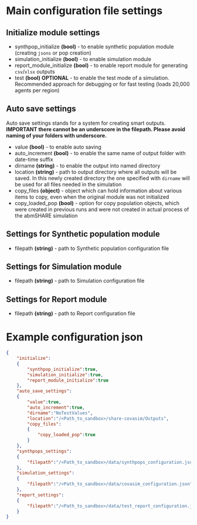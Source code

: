# Main configuration file settings

## Initialize module settings
- synthpop_initialize **(bool)** - to enable synthetic population module (creating `jsons` or pop creation)
- simulation_initialize **(bool)** - to enable simulation module
- report_module_initialize **(bool)** -  to enable report module for generating `csv`/`xlsx` outputs
- test **(bool)** **OPTIONAL** -  to enable the test mode of a simulation. Recommended approach for debugging or for fast testing (loads 20,000 agents per region) 

## Auto save settings
Auto save settings stands for a system for creating smart outputs. **IMPORTANT there cannot be an underscore in the filepath. Please avoid naming of your folders with underscore.** <br>

- value **(bool)** - to enable auto saving <br>
- auto_increment **(bool)** - to enable the same name of output folder with date-time suffix <br>
- dirname **(string)** - to enable the output into named directory<br>
- location **(string)** -  path to output directory where all outputs will be saved. In this newly created directory the one specified with `dirname` will be used for all files needed in the simulation<br>
- copy_files **(object)** - object which can hold information about various items to copy, even when the original module was not initialized<br>
- copy_loaded_pop **(bool)** - option for copy population objects, which were created in previous runs and were not created in actual process of the abmSHARE simulation<br>

## Settings for Synthetic population module
- filepath **(string)** - path to Synthetic population configuration file <br>
## Settings for Simulation module
- filepath **(string)** - path to Simulation configuration file<br>
## Settings for Report module
- filepath **(string)** - path to Report configuration file <br> 

# Example configuration json
```json
{
    "initialize":
    {
        "synthpop_initialize":true,
        "simulation_initialize":true,
        "report_module_initialize":true
    },
    "auto_save_settings":
    {
        "value":true,
        "auto_increment":true,
        "dirname":"NoTestValues",
        "location":"/<Path_to_sandbox>/share-covasim/Outputs",   
        "copy_files":
        {
            "copy_loaded_pop":true
        }
    },
    "synthpops_settings":
    {
        "filepath":"/<Path_to_sandbox>/data/synthpops_configuration.json"
    },
    "simulation_settings":
    {
        "filepath":"/<Path_to_sandbox>/data/covasim_configuration.json"
    },    
    "report_settings":
    {
        "filepath":"/<Path_to_sandbox>/data/test_report_configuration.json"
    }
}
```
